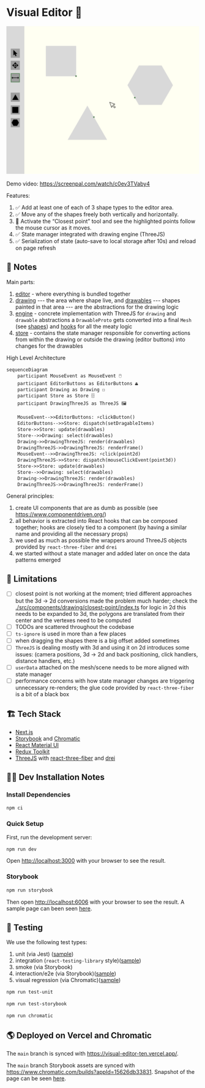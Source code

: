 # Visual Editor 📐

<img src="./doc/img/app-sketch.png" alt="low fi sketch of the app">

Demo video: https://screenpal.com/watch/c0ev3TVaby4

Features:

1. ✅ Add at least one of each of 3 shape types to the editor area.
2. ✅ Move any of the shapes freely both vertically and horizontally.
3. 🚧 Activate the “Closest point” tool and see the highlighted points follow the mouse cursor as it moves.
4. ✅ State manager integrated with drawing engine (ThreeJS)
5. ✅ Serialization of state (auto-save to local storage after 10s) and reload on page refresh

## 📝 Notes

Main parts:

1. [editor](./src/components/editor/index.tsx) - where everything is bundled together
2. [drawing](src/components/drawing) --- the area where shape live,
   and [drawables](src/components/engine/drawable/hooks)
   --- shapes painted in that area --- are the abstractions for the drawing logic
3. [engine](./src/components/engine) - concrete implementation with ThreeJS for `drawing` and `drawable` abstractions
   a `DrawableProto` gets converted into a final `Mesh` (see [shapes](./src/components/engine/drawable/shapes))
   and [hooks](./src/components/engine/drawable/hooks) for all the meaty logic
4. [store](./src/store/slices/drawables.tsx) - contains the state manager responsible for converting actions from within
   the drawing
   or outside the drawing (editor buttons) into changes for the drawables

High Level Architecture

```mermaid
sequenceDiagram
    participant MouseEvent as MouseEvent 🖱️
    participant EditorButtons as EditorButtons ⏏️
    participant Drawing as Drawing ☐
    participant Store as Store 🗄️
    participant DrawingThreeJS as ThreeJS 🖼️
   
    MouseEvent-->>EditorButtons: ⚡clickButton() 
    EditorButtons-->>Store: dispatch(setDragableItems)
    Store->>Store: update(drawables)
    Store-->>Drawing: select(drawables)
    Drawing->>DrawingThreeJS: render(drawables)
    DrawingThreeJS->>DrawingThreeJS: renderFrame()
    MouseEvent-->>DrawingThreeJS: ⚡click(point2d)
    DrawingThreeJS->>Store: dispatch(mouseClickEvent(point3d))
    Store->>Store: update(drawables)
    Store-->>Drawing: select(drawables)
    Drawing->>DrawingThreeJS: render(drawables)
    DrawingThreeJS->>DrawingThreeJS: renderFrame()
```

General principles:

1. create UI components that are as dumb as possible (see https://www.componentdriven.org/)
2. all behavior is extracted into React hooks that can be composed together;
   hooks are closely tied to a component (by having a similar name and providing all the necessary props)
3. we used as much as possible the wrappers around ThreeJS objects provided by `react-three-fiber` and `drei`
4. we started without a state manager and added later on once the data patterns emerged

## 🚧 Limitations

- [ ] closest point is not working at the moment; tried different approaches but the 3d -> 2d conversions
  made the problem much harder; check
  the [./src/components/drawing/closest-point/index.ts](./src/components/drawing/closest-point/index.ts) for logic in 2d
  this needs to be expanded to 3d, the polygons are translated from their center and the vertexes need to be computed
- [ ] TODOs are scattered throughout the codebase
- [ ] `ts-ignore` is used in more than a few places
- [ ] when dragging the shapes there is a big offset added sometimes
- [ ] `ThreeJS` is dealing mostly with 3d and using it on 2d introduces some issues:
  (camera positions, 3d -> 2d and back positioning, click handlers, distance handlers, etc.)
- [ ] `userData` attached on the mesh/scene needs to be more aligned with state manager
- [ ] performance concerns with how state manager changes are triggering unnecessary re-renders;
  the glue code provided by `react-three-fiber` is a bit of a black box

## 🏗️ Tech Stack

- [Next.js](https://nextjs.org/)
- [Storybook](https://storybook.js.org/) and [Chromatic](https://www.chromatic.com/)
- [React Material UI](https://material-ui.com/)
- [Redux Toolkit](https://redux-toolkit.js.org/)
- [ThreeJS](https://threejs.org/)
  with [react-three-fiber](https://docs.pmnd.rs/react-three-fiber/getting-started/introduction)
  and [drei](https://github.com/pmndrs/drei)

## 🧑‍💻 Dev Installation Notes

### Install Dependencies

```bash
npm ci
```

### Quick Setup

First, run the development server:

```bash
npm run dev
```

Open [http://localhost:3000](http://localhost:3000) with your browser to see the result.

### Storybook

```bash
npm run storybook
```

Then open [http://localhost:6006](http://localhost:6006) with your browser to see the result.
A sample page can been seen [here](./doc/img/storybook/library.png).

## 🤖 Testing

We use the following test types:

1. unit (via Jest) ([sample](./src/components/engine/drawing/unit.spec.tsx))
2. integration (`react-testing-library` style)([sample](./src/components/engine/drawing/unit.spec.tsx))
3. smoke (via Storybook)
4. interaction/e2e (via Storybook)([sample](./src/components/editor-buttons/component.stories.tsx))
5. visual regression (via Chromatic)([sample](./doc/img/storybook/visual-regression.png))

```bash
npm run test-unit
```

```bash
npm run test-storybook
```

```bash
npm run chromatic
```

## 🌎 Deployed on Vercel and Chromatic

The `main` branch is synced with https://visual-editor-ten.vercel.app/.

The `main` branch Storybook assets are synced with https://www.chromatic.com/builds?appId=15626db33831.
Snapshot of the page can be seen [here](./doc/img/storybook/dashboard.png).